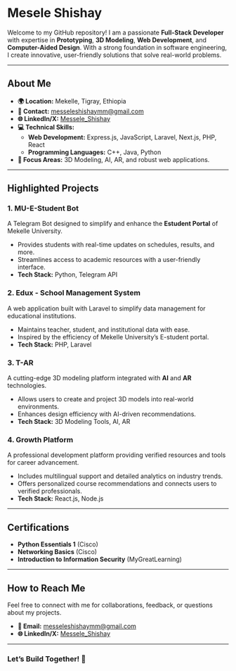 # **Mesele Shishay**

Welcome to my GitHub repository! I am a passionate **Full-Stack Developer** with expertise in **Prototyping**, **3D Modeling**, **Web Development**, and **Computer-Aided Design**. With a strong foundation in software engineering, I create innovative, user-friendly solutions that solve real-world problems.

---

## **About Me**
- **🌍 Location:** Mekelle, Tigray, Ethiopia  
- **📧 Contact:** [messeleshishaymm@gmail.com](mailto:messeleshishaymm@gmail.com)  
- **🌐 LinkedIn/X:** [Messele_Shishay](https://x.com/Messele_Shishay/)  
- **💻 Technical Skills:**  
  - **Web Development:** Express.js, JavaScript, Laravel, Next.js, PHP, React  
  - **Programming Languages:** C++, Java, Python  
- **🎯 Focus Areas:** 3D Modeling, AI, AR, and robust web applications.

---

## **Highlighted Projects**

### **1. MU-E-Student Bot**
A Telegram Bot designed to simplify and enhance the **Estudent Portal** of Mekelle University.  
- Provides students with real-time updates on schedules, results, and more.  
- Streamlines access to academic resources with a user-friendly interface.  
- **Tech Stack:** Python, Telegram API  

### **2. Edux - School Management System**
A web application built with Laravel to simplify data management for educational institutions.  
- Maintains teacher, student, and institutional data with ease.  
- Inspired by the efficiency of Mekelle University’s E-student portal.  
- **Tech Stack:** PHP, Laravel  

### **3. T-AR**
A cutting-edge 3D modeling platform integrated with **AI** and **AR** technologies.  
- Allows users to create and project 3D models into real-world environments.  
- Enhances design efficiency with AI-driven recommendations.  
- **Tech Stack:** 3D Modeling Tools, AI, AR  

### **4. Growth Platform**
A professional development platform providing verified resources and tools for career advancement.  
- Includes multilingual support and detailed analytics on industry trends.  
- Offers personalized course recommendations and connects users to verified professionals.  
- **Tech Stack:** React.js, Node.js  

---

## **Certifications**
- **Python Essentials 1** (Cisco)  
- **Networking Basics** (Cisco)  
- **Introduction to Information Security** (MyGreatLearning)  

---

## **How to Reach Me**
Feel free to connect with me for collaborations, feedback, or questions about my projects.  
- **📧 Email:** [messeleshishaymm@gmail.com](mailto:messeleshishaymm@gmail.com)  
- **🌐 LinkedIn/X:** [Messele_Shishay](https://x.com/Messele_Shishay/)  

---

### **Let’s Build Together!** 🚀
